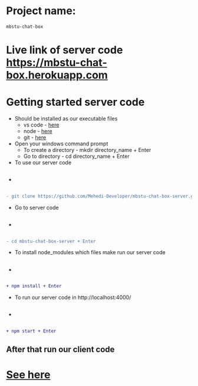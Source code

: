 # Project name: 
    mbstu-chat-box

# Live link of server code https://mbstu-chat-box.herokuapp.com
# Getting started server code
* Should be installed as our executable files
    * vs code - [here](https://code.visualstudio.com/download)
    * node - [here](https://nodejs.org/en/download/)
    * git - [here](https://git-scm.com/download/win)
* Open your windows command prompt
    * To create a directory - mkdir directory_name + Enter
    * Go to directory - cd directory_name + Enter
* To use our server code
* <h2>
```diff
- git clone https://github.com/Mehedi-Developer/mbstu-chat-box-server.git + Enter
```
</h2>

* Go to server code
* <h2>
```diff
- cd mbstu-chat-box-server + Enter
```
</h2>

* To install node_modules which files make run our server code
* <h2>
```diff
+ npm install + Enter
```

</h2>

* To run our server code in http://localhost:4000/
* <h2>
```diff
+ npm start + Enter
```
</h2>

## After that run our client code

# [See here](https://github.com/Mehedi-Developer/mbstu-chat-box-client/tree/dev-mmhk)